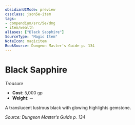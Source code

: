 ```yaml
---
obsidianUIMode: preview
cssclass: json5e-item
tags:
- compendium/src/5e/dmg
- item/wealth
aliases: ["Black Sapphire"]
SourceType: "Magic Item"
NoteIcon: magicitem
BookSource: Dungeon Master's Guide p. 134
---
```

# Black Sapphire
*Treasure*  

- **Cost**: 5,000 gp
- **Weight**: ⏤

A translucent lustrous black with glowing highlights gemstone.

*Source: Dungeon Master's Guide p. 134*